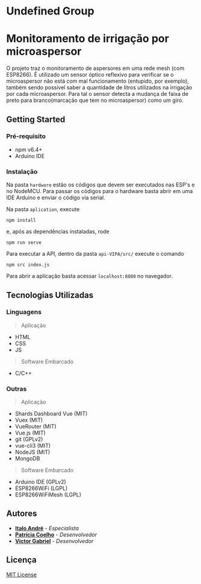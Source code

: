 # Undefined Group
# Monitoramento de irrigação por microaspersor

O projeto traz o monitoramento de aspersores em uma rede mesh (com ESP8266). É utilizado um sensor óptico reflexivo para verificar se o microaspersor não está com mal funcionamento (entupido, por exemplo), também sendo possível saber a quantidade de litros utilizados na irrigação por cada microaspersor. Para tal o sensor detecta a mudança de faixa de preto para branco(marcação que tem no microaspersor) como um giro.

## Getting Started

### Pré-requisito

* npm v6.4+
* Arduino IDE

### Instalação

Na pasta `hardware` estão os códigos que devem ser executados nas ESP's e no NodeMCU. Para passar os códigos para o hardware basta abrir em uma IDE Arduino e enviar o código via serial.

Na pasta `aplication`, execute

```shell-session
npm install
```

e, após as dependências instaladas, rode

```shell-session
npm run serve
```
Para executar a  API, dentro da pasta `api-VIPA/src/` execute o comando 
```shell-session
npm src index.js
```

Para abrir a aplicação basta acessar `localhost:8080` no navegador.

## Tecnologias Utilizadas

### Linguagens

> Aplicação

* HTML
* CSS
* JS

> Software Embarcado
* C/C++

### Outras

> Aplicação

* Shards Dashboard Vue (MIT)
* Vuex (MIT)
* VueRouter (MIT)
* Vue.js (MIT)
* git (GPLv2)
* vue-cli3 (MIT)
* NodeJS (MIT)
* MongoDB

> Software Embarcado

* Arduino IDE (GPLv2)
* ESP8266WiFi (LGPL)
* ESP8266WiFiMesh (LGPL)


## Autores

* **[Italo André](https://github.com/IACF)** - *Especialista*
* **[Patrícia Coelho](https://github.com/patriciacoelho)** - *Desenvolvedor*
* **[Victor Gabriel](https://github.com/victorgfb)** - *Desenvolvedor*

## Licença

[MIT License](https://github.com/hardAgro/topzera/blob/master/LICENSE.txt)
